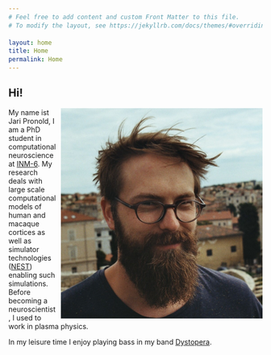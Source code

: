 ```yaml
---
# Feel free to add content and custom Front Matter to this file.
# To modify the layout, see https://jekyllrb.com/docs/themes/#overriding-theme-defaults

layout: home
title: Home
permalink: Home
---
```


## Hi!

<img src="jari_zoomed.png"
     alt="Markdown Monster icon"
     style="float: right; margin-left: 10px;"
      width="400"
      />

My name ist Jari Pronold, I am a PhD student in computational neuroscience at [INM-6](https://www.fz-juelich.de/inm/inm-6/EN/Home/home_node_INM6.html). My research deals with large scale computational models of human and macaque cortices as well as simulator technologies ([NEST](https://github.com/nest/nest-private)) enabling such simulations.
Before becoming a neuroscientist, I used to work in plasma physics.


In my leisure time I enjoy playing bass in my band [Dystopera](https://www.facebook.com/dystoperamusic/).
